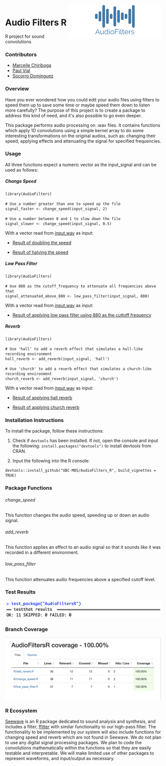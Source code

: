 
<img src="/img/logo.png" width="300" align="right">

# Audio Filters R

R project for sound convolutions

### Contributors

- [Marcelle Chiriboga](https://github.com/mchiriboga)
- [Paul Vial](https://github.com/Pall-v)
- [Socorro Dominguez](https://github.com/sedv8808)


### Overview

Have you ever wondered how you could edit your audio files using filters to speed them up to save some time or maybe speed them down to listen more carefully? The purpose of this project is to create a package to address this kind of need, and it's also possible to go even deeper.

This package performs audio processing on .wav files. It contains functions which apply 1D convolutions using a simple kernel array to do some interesting transformations on the original audios, such as: changing their speed, applying effects and attenuating the signal for specified frequencies.


### Usage

All three functions expect a numeric vector as the input_signal and can be used as follows:

##### Change Speed

```
library(AudioFilters)

# Use a number greater than one to speed up the file
signal_faster <- change_speed(input_signal, 2)

# Use a number between 0 and 1 to slow down the file
signal_slower <- change_speed(input_signal, 0.5)
```

With a vector read from [input.wav](examples/input.wav) as input:

- [Result of doubling the speed](examples/output_faster.wav)

- [Result of halving the speed](examples/output_slower.wav)

##### Low Pass Filter

```
library(AudioFilters)

# Use 880 as the cutoff_frequency to attenuate all frequencies above that
signal_attenuated_above_880 <- low_pass_filter(input_signal, 880)
```

With a vector read from [input.wav](examples/input.wav) as input:

- [Result of applying low pass filter using 880 as the cuttoff frequency](examples/output_filtered_880.wav)

##### Reverb

```
library(AudioFilters)

# Use 'hall' to add a reverb effect that simulates a hall-like recording environment
hall_reverb <- add_reverb(input_signal, 'hall')

# Use 'church' to add a reverb effect that simulates a church-like recording environment
church_reverb <- add_reverb(input_signal, 'church')
```

With a vector read from [input.wav](examples/input.wav) as input:

- [Result of applying hall reverb](examples/output_reverb_hall.wav)

- [Result of applying church reverb](examples/output_reverb_church.wav)


### Installation Instructions

To install the package, follow these instructions:

1. Check if `devtools` has been installed. If not, open the console and input the following:
`install.packages("devtools")` to install devtools from CRAN.

2. Input the following into the R console:
```
devtools::install_github("UBC-MDS/AudioFilters_R", build_vignettes = TRUE)
```


### Package Functions

###### change_speed
This function changes the audio speed, speeding up or down an audio signal.

###### add_reverb
This function applies an effect to an audio signal so that it sounds like it was recorded in a different environment.

###### low_pass_filter
This function attenuates audio frequencies above a specified cutoff level.


### Test Results

![](img/test_results.png)


### Branch Coverage

![](img/coverage_report.png)


### R Ecosystem

[Seewave](http://rug.mnhn.fr/seewave/) is an R package dedicated to sound analysis and synthesis, and includes a filter, [ffilter](http://rug.mnhn.fr/seewave/HTML/MAN/ffilter.html) with similar functionality to our high-pass filter. The functionality to be implemented by our system will also include functions for changing speed and reverb which are not found in Seewave. We do not plan to use any digital signal processing packages. We plan to code the convolutions mathematically within the functions so that they are easily testable and interpretable. We will make limited use of other packages to represent waveforms, and input/output as necessary.
